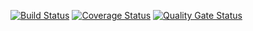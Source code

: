 [![Build Status](https://travis-ci.com/semen1994i/testing3.svg?branch=main)](https://travis-ci.com/semen1994i/testing3)
[![Coverage Status](https://coveralls.io/repos/github/semen1994i/testing3/badge.svg?branch=main)](https://coveralls.io/github/semen1994i/testing3?branch=main)
[![Quality Gate Status](https://sonarcloud.io/api/project_badges/measure?project=semen1994i_testing3&metric=alert_status)](https://sonarcloud.io/dashboard?id=semen1994i_testing3)
